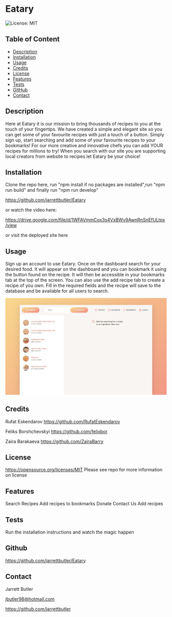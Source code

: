 # Eatary

![License: MIT](https://img.shields.io/badge/License-MIT-yellow.svg)
        
## Table of Content
* [Description](#description)
* [Installation](#installation)
* [Usage](#usage)
* [Credits](#credits)
* [License](#license)
* [Features](#features)
* [Tests](#tests)
* [GitHub](#github)
* [Contact](#contact)

## Description
Here at Eatary it is our mission to bring thousands of recipes to you at the touch of your fingertips. We have created a simple and elegant site so you can get some of your favourite recipes with just a touch of a button. Simply sign up, start searching and add some of your favourite recipes to your bookmarks! For our more creative and innovative chefs you can add YOUR recipes for millions to try! When you search with our site you are supporting local creators from website to recipes let Eatary be your choice!

## Installation
Clone the repo here, run "npm install if no packages are installed",run "npm run build" and finally run "npm run develop"

https://github.com/jarrettbutler/Eatary

or watch the video here:

https://drive.google.com/file/d/1WFAVmmCox3s4VxBWv9AwnRnSnEfULtpx/view

or visit the deployed site here



## Usage
Sign up an account to use Eatary. Once on the dashboard search for your desired food. It will appear on the dashboard and you can bookmark it using the button found on the recipe. It will then be accessible in your bookmarks tab at the top of the screen. You can also use the add recipe tab to create a recipe of you own. Fill in the required fields and the recipe will save to the database and be available for all users to search.

<img src="./Client/src/img/screenshot.jpg" alt="Webpage screenshot">

## Credits
Rufat Eskendarov
https://github.com/RufatEskendarov

Feliks Borshchevskyi
https://github.com/felixbor

Zaira Barakaeva
https://github.com/ZairaBarry


## License
https://opensource.org/licenses/MIT
Please see repo for more information on license

## Features
Search Recipes
Add recipes to bookmarks
Donate
Contact Us
Add recipes

## Tests
Run the installation instructions and watch the magic happen

## Github
https://github.com/jarrettbutler/Eatary

## Contact
Jarrett Butler

jbutler98@hotmail.com

https://github.com/jarrettbutler
